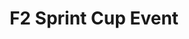 ---
layout: seasons
slug: f2-sc-2020
title: F2 Sprint Cup Event
permalink: '/:categories/:title'
category: f12019-f2
menu_title: Sprint Cup Standings
menu_icon: /assets/site-img/f2-32.png
menu_hide: true
---